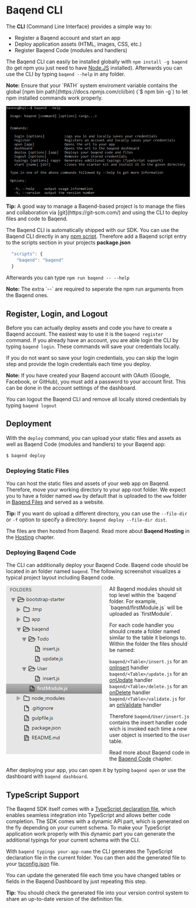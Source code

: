 # Baqend CLI

The **CLI** (Command Line Interface) provides a simple way to:

 - Register a Baqend account and start an app 
 - Deploy application assets (HTML, images, CSS, etc.)
 - Register Baqend Code (modules and handlers)

The Baqend CLI can easily be installed globally with `npm install -g baqend` (to get npm you just need to have [Node.JS](https://nodejs.org/en/download/) installed). Afterwards you can use the CLI
by typing `baqend --help` in any folder.

 <div class="note"><strong>Note:</strong> Ensure that your `PATH` system enviroment variable contains the global
 [npm bin path](https://docs.npmjs.com/cli/bin) (`$ npm bin -g`) to let npm installed commands work properly.</div>

![Baqend CLI](cli.png)

 <div class="tip"><strong>Tip:</strong> A good way to manage a Baqend-based project is to manage the files and collaboration via [git](https://git-scm.com/) and using the CLI to deploy files and code to Baqend.</div>

The Baqend CLI is automatically shipped with our SDK. You can use the Baqend CLI directly in any [npm script](https://docs.npmjs.com/misc/scripts).
Therefore add a Baqend script entry to the scripts section in your projects **package.json**

```js
  "scripts": {
    "baqend": "baqend"
  }
```

Afterwards you can type `npm run baqend -- --help`
<div class="note"><strong>Note:</strong> The extra `--` are required to seperate the npm run arguments from the Baqend ones.</div>


## Register, Login, and Logout

Before you can actually deploy assets and code you have to create a Baqend account.
The easiest way to use it is the `baqend register` command.
If you already have an account, you are able login the CLI by typing
`baqend login`.
These commands will save your credentials locally.

If you do not want so save your login credentials, you can skip the login step and provide the login
credentials each time you deploy.

<div class="note">
  <strong>Note:</strong>
  If you have created your Baqend account with OAuth (Google, Facebook, or GitHub), you must add a password to your account first.
  This can be done in the account settings of the dashboard.
</div>

You can logout the Baqend CLI and remove all locally stored credentials by typing `baqend logout`


## Deployment
 
With the `deploy` command, you can upload your static files and assets as well as Baqend Code (modules and handlers) to your Baqend app:

```bash
$ baqend deploy
```

### Deploying Static Files
You can host the static files and assets of your web app on Baqend.
Therefore, move your working directory to your app root folder.
We expect you to have a folder named `www` by default that is uploaded to the `www` folder in [Baqend Files](../files) and served as a website.

<div class="tip">
  <strong>Tip:</strong>
  If you want do upload a different directory, you can use the <code>--file-dir</code> or <code>-f</code> option to specify a directory:
  <code>baqend deploy --file-dir dist</code>.
</div>

The files are then hosted from Baqend.
Read more about **Baqend Hosting** in the [Hosting](#hosting) chapter.

### Deploying Baqend Code
The CLI can additionally deploy your Baqend Code. Baqend code should be located in an folder named `baqend`.
The following screenshot visualizes a typical project layout including Baqend code.

 <div class="clearfix">
    <img src="cli-project.png" alt="CLI Project Layout" style="float: left; margin: 0 20px 20px 0">
All Baqend modules should sit top level within the `baqend` folder.
For example, `baqend/firstModule.js` will be uploaded as `firstModule`.

For each code handler you should create a folder named similar to the table 
it belongs to. Within the folder the files should be named:
  
`baqend/<Table>/insert.js` for an [onInsert](#oninsert) handler <br>
`baqend/<Table>/update.js` for an [onUpdate](#uonpdate) handler <br>
`baqend/<Table>/delete.js` for an [onDelete](#ondelete) handler <br>
`baqend/<Table>/validate.js` for an [onValidate](#onvalidate) handler
       
Therefore `baqend/User/insert.js` contains the insert handler code wich is invoked each time a new user object is inserted
to the `User` table. 

Read more about Baqend code in the [Baqend Code](#baqend-code_1) chapter.
       
</div>

After deploying your app, you can open it by typing `baqend open` or use the dashboard with `baqend dashboard`.

## TypeScript Support

The Baqend SDK itself comes with a [TypeScript declaration file](https://www.typescriptlang.org/docs/handbook/declaration-files/introduction.html),
which enables seamless integration into TypeScript and allows better code completion.
The SDK comes with a dynamic API part, which is generated on the fly depending on your current schema.
To make your TypeScript application work properly with this dynamic part you can generate the additional typings for your 
current schema with the CLI.

With `baqend typings your-app-name` the CLI generates the TypeScript declaration file in the current folder.
You can then add the generated file to your [tsconfig.json](https://www.typescriptlang.org/docs/handbook/tsconfig-json.html) file.

You can update the generated file each time you have changed tables or fields in the Baqend Dashboard by just repeating this step.

 <div class="tip"><strong>Tip:</strong> You should check the generated file into your version control system to
 share an up-to-date version of the definition file.</div>
